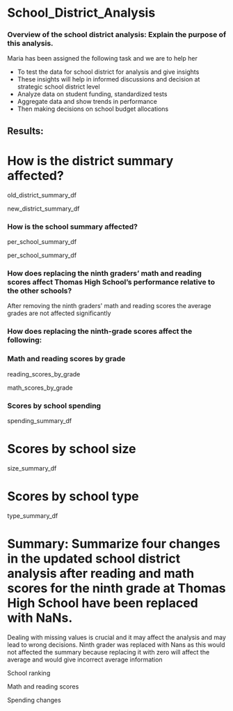 # School_District_Analysis


### Overview of the school district analysis: Explain the purpose of this analysis.

Maria has been assigned the following task and we are to help her 
- To test the data for school district for analysis and give insights
- These insights will help in informed discussions and decision at strategic school district level 
- Analyze data on student funding, standardized tests
- Aggregate data and show trends in performance
- Then making decisions on school budget allocations


## Results: 

# How is the district summary affected?

old_district_summary_df

new_district_summary_df

### How is the school summary affected?
per_school_summary_df

per_school_summary_df

### How does replacing the ninth graders’ math and reading scores affect Thomas High School’s performance relative to the other schools?

After removing the ninth graders' math and reading scores the average grades are not affected significantly

### How does replacing the ninth-grade scores affect the following:


### Math and reading scores by grade
reading_scores_by_grade

math_scores_by_grade

### Scores by school spending
spending_summary_df

# Scores by school size
size_summary_df

# Scores by school type
type_summary_df

# Summary: Summarize four changes in the updated school district analysis after reading and math scores for the ninth grade at Thomas High School have been replaced with NaNs.
Dealing with missing values is crucial and it may affect the analysis and may lead to wrong decisions. Ninth grader was replaced with Nans as this would not affected the summary because replacing it with zero will affect the average and would give incorrect average information

School ranking

Math and reading scores

Spending changes
